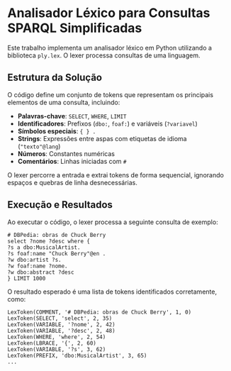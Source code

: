 # Analisador Léxico para Consultas SPARQL Simplificadas

Este trabalho implementa um analisador léxico em Python utilizando a biblioteca `ply.lex`. O lexer processa consultas de uma linguagem.

## Estrutura da Solução

O código define um conjunto de tokens que representam os principais elementos de uma consulta, incluindo:
- **Palavras-chave**: `SELECT`, `WHERE`, `LIMIT`
- **Identificadores**: Prefixos (`dbo:`, `foaf:`) e variáveis (`?variavel`)
- **Símbolos especiais**: `{ } .`
- **Strings**: Expressões entre aspas com etiquetas de idioma (`"texto"@lang`)
- **Números**: Constantes numéricas
- **Comentários**: Linhas iniciadas com `#`

O lexer percorre a entrada e extrai tokens de forma sequencial, ignorando espaços e quebras de linha desnecessárias.

## Execução e Resultados

Ao executar o código, o lexer processa a seguinte consulta de exemplo:

```
# DBPedia: obras de Chuck Berry
select ?nome ?desc where {
?s a dbo:MusicalArtist.
?s foaf:name "Chuck Berry"@en .
?w dbo:artist ?s.
?w foaf:name ?nome.
?w dbo:abstract ?desc
} LIMIT 1000
```

O resultado esperado é uma lista de tokens identificados corretamente, como:
```
LexToken(COMMENT, '# DBPedia: obras de Chuck Berry', 1, 0)
LexToken(SELECT, 'select', 2, 35)
LexToken(VARIABLE, '?nome', 2, 42)
LexToken(VARIABLE, '?desc', 2, 48)
LexToken(WHERE, 'where', 2, 54)
LexToken(LBRACE, '{', 2, 60)
LexToken(VARIABLE, '?s', 3, 62)
LexToken(PREFIX, 'dbo:MusicalArtist', 3, 65)
...
```

